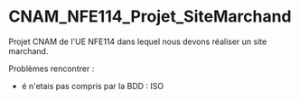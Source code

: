 # CNAM_NFE114_Projet_SiteMarchand

Projet CNAM de l'UE NFE114 dans lequel nous devons réaliser un site marchand.

Problèmes rencontrer :
- é n'etais pas compris par la BDD : ISO